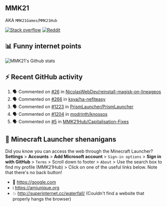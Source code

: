 ## MMK21
AKA `MMK21Games`/`MMK21Hub`

[![Stack overflow](https://img.shields.io/badge/Stack_Overflow-FE7A16?style=for-the-badge&logo=stack-overflow&logoColor=white)](https://stackoverflow.com/users/11519302/mmk21)
[![Reddit](https://img.shields.io/badge/Reddit-FF4500?style=for-the-badge&logo=reddit&logoColor=white)](https://www.reddit.com/user/mmk21games)

## 📊 Funny internet points 

![MMK21's Github stats](https://github-readme-stats.vercel.app/api?username=MMK21Hub&show_icons=true&theme=dark&bg_color=171b22&text_color=CCCCCC&hide_border=true)

## ⚡ Recent GitHub activity

<!--START_SECTION:activity-->
1. 🗣 Commented on [#26](https://github.com/NicolasWebDev/reinstall-magisk-on-lineageos/issues/26#issuecomment-1799265384) in [NicolasWebDev/reinstall-magisk-on-lineageos](https://github.com/NicolasWebDev/reinstall-magisk-on-lineageos)
2. 🗣 Commented on [#266](https://github.com/ksya/ha-nefiteasy/issues/266#issuecomment-1793451560) in [ksya/ha-nefiteasy](https://github.com/ksya/ha-nefiteasy)
3. 🗣 Commented on [#1223](https://github.com/PrismLauncher/PrismLauncher/issues/1223#issuecomment-1793367786) in [PrismLauncher/PrismLauncher](https://github.com/PrismLauncher/PrismLauncher)
4. 🗣 Commented on [#1204](https://github.com/modrinth/knossos/issues/1204#issuecomment-1751746354) in [modrinth/knossos](https://github.com/modrinth/knossos)
5. 🗣 Commented on [#5](https://github.com/MMK21Hub/Capitalisation-Fixes/issues/5#issuecomment-1739247156) in [MMK21Hub/Capitalisation-Fixes](https://github.com/MMK21Hub/Capitalisation-Fixes)
<!--END_SECTION:activity-->

## 🙂 Minecraft Launcher shenanigans

Did you know you can access the web through the Minecraft Launcher? **Settings** > **Accounts** > **Add Microsoft account** > `Sign-in options` > **Sign in with GitHub** > `Terms` > Scroll down to footer > `About` > Use the search box to find my profile (MMK21Hub) > Click on one of the useful links below. Note that there's no back button!

* 🔎 <https://google.com>
* ℹ️ <https://amiunique.org>
* 💥 <http://superinternet.cc/waterfall/> (Couldn't find a website that properly hangs the browser)
